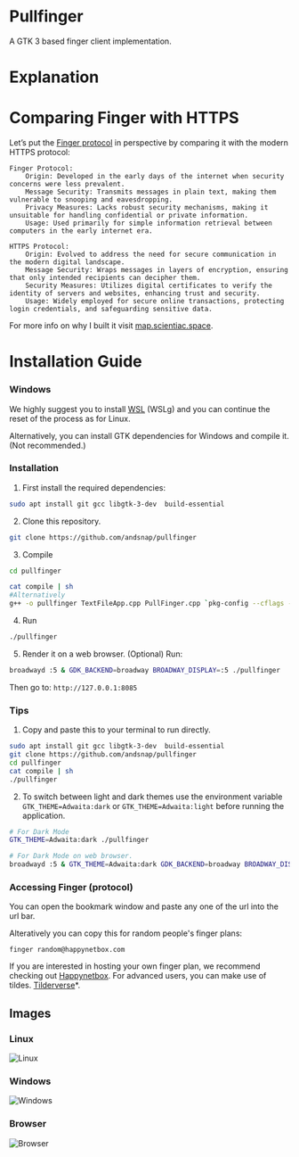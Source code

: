 # Pullfinger

A GTK 3 based finger client implementation.

# Explanation

# Comparing Finger with HTTPS

Let’s put the [Finger protocol](https://en.wikipedia.org/wiki/Finger_(protocol)) in perspective by comparing it with the modern HTTPS protocol:

    Finger Protocol:
        Origin: Developed in the early days of the internet when security concerns were less prevalent.
        Message Security: Transmits messages in plain text, making them vulnerable to snooping and eavesdropping.
        Privacy Measures: Lacks robust security mechanisms, making it unsuitable for handling confidential or private information.
        Usage: Used primarily for simple information retrieval between computers in the early internet era.

    HTTPS Protocol:
        Origin: Evolved to address the need for secure communication in the modern digital landscape.
        Message Security: Wraps messages in layers of encryption, ensuring that only intended recipients can decipher them.
        Security Measures: Utilizes digital certificates to verify the identity of servers and websites, enhancing trust and security.
        Usage: Widely employed for secure online transactions, protecting login credentials, and safeguarding sensitive data.

For more info on why I built it visit [map.scientiac.space](https://map.scientiac.space/thoughts/gtk-finger-client/).

# Installation Guide

### Windows

We highly suggest you to install [WSL](https://learn.microsoft.com/en-us/windows/wsl/install) (WSLg) and you can continue the reset of the process as for Linux.

Alternatively, you can install GTK dependencies for Windows and compile it. (Not recommended.)

### Installation

1. First install the required dependencies:
```bash
sudo apt install git gcc libgtk-3-dev  build-essential
```
2. Clone this repository.
```bash
git clone https://github.com/andsnap/pullfinger
```

3. Compile

```bash
cd pullfinger

cat compile | sh
#Alternatively 
g++ -o pullfinger TextFileApp.cpp PullFinger.cpp `pkg-config --cflags --libs gtk+-3.0`
```
4. Run
```bash
./pullfinger
```

5. Render it on a web browser. (Optional)
Run:
```bash
broadwayd :5 & GDK_BACKEND=broadway BROADWAY_DISPLAY=:5 ./pullfinger
```
Then go to: `http://127.0.0.1:8085`


### Tips

1. Copy and paste this to your terminal to run directly.
```bash
sudo apt install git gcc libgtk-3-dev  build-essential
git clone https://github.com/andsnap/pullfinger
cd pullfinger
cat compile | sh
./pullfinger
```

2. To switch between light and dark themes use the environment variable `GTK_THEME=Adwaita:dark` or `GTK_THEME=Adwaita:light` before running the application.
```bash
# For Dark Mode
GTK_THEME=Adwaita:dark ./pullfinger

# For Dark Mode on web browser.
broadwayd :5 & GTK_THEME=Adwaita:dark GDK_BACKEND=broadway BROADWAY_DISPLAY=:5 ./pullfinger
```

### Accessing Finger (protocol)
You can open the bookmark window and paste any one of the url into the url bar.

Alteratively you can copy this for random people's finger plans:
```
finger random@happynetbox.com
```

If you are interested in hosting your own finger plan, we recommend checking out [Happynetbox](https://happynetbox.com/).
For advanced users, you can make use of tildes. [Tilderverse](https://tildeverse.org)*.

## Images

### Linux
![Linux](https://cdn.discordapp.com/attachments/971741521843982387/1148338221500076144/image.png)

### Windows
![Windows](https://cdn.discordapp.com/attachments/971741521843982387/1148334139574071406/image.png)

### Browser
![Browser](https://cdn.discordapp.com/attachments/971741521843982387/1148434126395936849/image.png)

